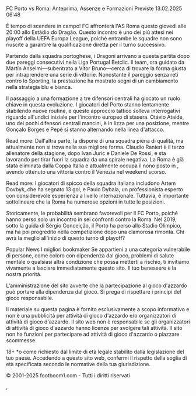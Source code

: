 FC Porto vs Roma: Anteprima, Assenze e Formazioni Previste
13.02.2025 06:48 

È tempo di scendere in campo! FC  affronterà l'AS Roma questo giovedì alle 20:00 allo Estádio do Dragão. Questo incontro è uno dei più attesi nei playoff della UEFA Europa League, poiché entrambe le squadre non sono riuscite a garantire la qualificazione diretta per il turno successivo.

Partendo dalla squadra portoghese, i Dragoni arrivano a questa partita dopo due pareggi consecutivi nella Liga Portugal Betclic. Il team, ora guidato da Martín Anselmi—subentrato a Vítor Bruno—cerca di trovare la forma giusta per intraprendere una serie di vittorie. Nonostante il pareggio senza reti contro lo Sporting, la prestazione ha mostrato segni di un cambiamento nella strategia blu e bianca.

Il passaggio a una formazione a tre difensori centrali ha giocato un ruolo chiave in questa evoluzione. I giocatori del Porto stanno lentamente stabilendo nuove routine, e questo approccio tattico solleva interrogativi riguardo all'undici iniziale per l'incontro europeo di stasera. Otávio Ataíde, uno dei pochi difensori centrali mancini, è in lizza per una posizione, mentre Gonçalo Borges e Pepê si stanno alternando nella linea d'attacco.

Read more: 
Dall'altra parte, la  dispone di una squadra piena di qualità, ma attualmente non si trova nella sua migliore forma. Claudio Ranieri è il terzo allenatore della stagione, dopo Ivan Juric e Daniele De Rossi, e sta lavorando per tirar fuori la squadra da una spirale negativa. La Roma è già stata eliminata dalla Coppa Italia e attualmente occupa il nono posto in , avendo ottenuto una vittoria contro il Venezia nel weekend scorso.

Read more: 
I giocatori di spicco della squadra italiana includono Artem Dovbyk, che ha segnato 13 gol, e Paulo Dybala, un professionista esperto con considerevole esperienza a livello internazionale. Tuttavia, è importante sottolineare che la Roma ha numerose opzioni in tutte le posizioni.

Storicamente, le probabilità sembrano favorevoli per il FC Porto, poiché hanno perso solo un incontro in sei confronti contro la Roma. Nel 2019, sotto la guida di Sérgio Conceição, il Porto ha perso allo Stadio Olimpico, ma ha poi progredito nella competizione dopo una clamorosa rimonta. Chi avrà la meglio all'inizio di questo turno di playoff?

Popular News
I migliori bookmaker
Se appartieni a una categoria vulnerabile di persone, come coloro con dipendenza dal gioco, problemi di salute mentale o qualsiasi altra condizione che possa metterti a rischio, ti invitiamo vivamente a lasciare immediatamente questo sito. Il tuo benessere è la nostra priorità.

L'amministrazione del sito avverte che la partecipazione al gioco d'azzardo può portare alla dipendenza dal gioco. Si prega di rispettare i principi del gioco responsabile.

Il materiale su questa pagina è fornito esclusivamente a scopo informativo e non è una pubblicità per attività di gioco d'azzardo e/o organizzatori di attività di gioco d'azzardo. Il sito web non è responsabile se gli organizzatori di attività di gioco d'azzardo hanno licenze per svolgere tali attività. Il sito non ha funzioni per partecipare ad attività di gioco d'azzardo o piazzare scommesse.

18+
*o come richiesto dal limite di età legale stabilito dalla legislazione del tuo paese. Accedendo a questo sito web, confermi il rispetto della soglia di età specificata secondo le normative della tua giurisdizione.

© 2001-2025 footboom1.com - Tutti i diritti riservati


,

